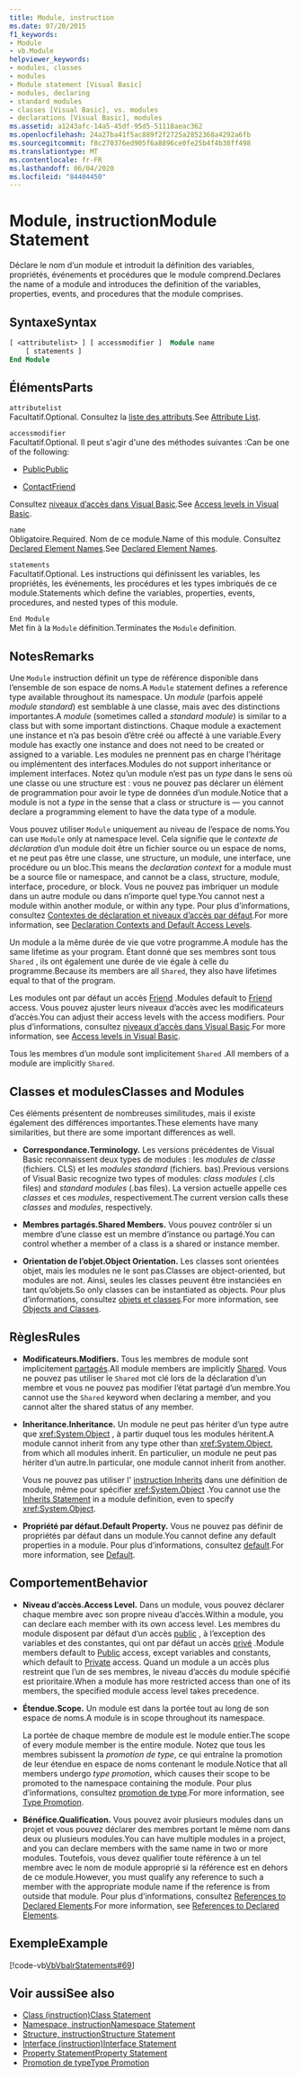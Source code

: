 ```yaml
---
title: Module, instruction
ms.date: 07/20/2015
f1_keywords:
- Module
- vb.Module
helpviewer_keywords:
- modules, classes
- modules
- Module statement [Visual Basic]
- modules, declaring
- standard modules
- classes [Visual Basic], vs. modules
- declarations [Visual Basic], modules
ms.assetid: a1243afc-14a5-45df-95d5-51118aeac362
ms.openlocfilehash: 24a27ba41f5ac889f2f2725a2852368a4292a6fb
ms.sourcegitcommit: f8c270376ed905f6a8896ce0fe25b4f4b38ff498
ms.translationtype: MT
ms.contentlocale: fr-FR
ms.lasthandoff: 06/04/2020
ms.locfileid: "84404450"
---
```

# <a name="module-statement"></a><span data-ttu-id="6059b-102">Module, instruction</span><span class="sxs-lookup"><span data-stu-id="6059b-102">Module Statement</span></span>

<span data-ttu-id="6059b-103">Déclare le nom d’un module et introduit la définition des variables, propriétés, événements et procédures que le module comprend.</span><span class="sxs-lookup"><span data-stu-id="6059b-103">Declares the name of a module and introduces the definition of the variables, properties, events, and procedures that the module comprises.</span></span>

## <a name="syntax"></a><span data-ttu-id="6059b-104">Syntaxe</span><span class="sxs-lookup"><span data-stu-id="6059b-104">Syntax</span></span>

```vb
[ <attributelist> ] [ accessmodifier ]  Module name
    [ statements ]
End Module
```

## <a name="parts"></a><span data-ttu-id="6059b-105">Éléments</span><span class="sxs-lookup"><span data-stu-id="6059b-105">Parts</span></span>

`attributelist`  
<span data-ttu-id="6059b-106">Facultatif.</span><span class="sxs-lookup"><span data-stu-id="6059b-106">Optional.</span></span> <span data-ttu-id="6059b-107">Consultez la [liste des attributs](attribute-list.md).</span><span class="sxs-lookup"><span data-stu-id="6059b-107">See [Attribute List](attribute-list.md).</span></span>

`accessmodifier`  
<span data-ttu-id="6059b-108">Facultatif.</span><span class="sxs-lookup"><span data-stu-id="6059b-108">Optional.</span></span> <span data-ttu-id="6059b-109">Il peut s'agir d'une des méthodes suivantes :</span><span class="sxs-lookup"><span data-stu-id="6059b-109">Can be one of the following:</span></span>

- [<span data-ttu-id="6059b-110">Public</span><span class="sxs-lookup"><span data-stu-id="6059b-110">Public</span></span>](../modifiers/public.md)

- [<span data-ttu-id="6059b-111">Contact</span><span class="sxs-lookup"><span data-stu-id="6059b-111">Friend</span></span>](../modifiers/friend.md)

<span data-ttu-id="6059b-112">Consultez [niveaux d’accès dans Visual Basic](../../programming-guide/language-features/declared-elements/access-levels.md).</span><span class="sxs-lookup"><span data-stu-id="6059b-112">See [Access levels in Visual Basic](../../programming-guide/language-features/declared-elements/access-levels.md).</span></span>

`name`  
<span data-ttu-id="6059b-113">Obligatoire.</span><span class="sxs-lookup"><span data-stu-id="6059b-113">Required.</span></span> <span data-ttu-id="6059b-114">Nom de ce module.</span><span class="sxs-lookup"><span data-stu-id="6059b-114">Name of this module.</span></span> <span data-ttu-id="6059b-115">Consultez [Declared Element Names](../../programming-guide/language-features/declared-elements/declared-element-names.md).</span><span class="sxs-lookup"><span data-stu-id="6059b-115">See [Declared Element Names](../../programming-guide/language-features/declared-elements/declared-element-names.md).</span></span>

`statements`  
<span data-ttu-id="6059b-116">Facultatif.</span><span class="sxs-lookup"><span data-stu-id="6059b-116">Optional.</span></span> <span data-ttu-id="6059b-117">Les instructions qui définissent les variables, les propriétés, les événements, les procédures et les types imbriqués de ce module.</span><span class="sxs-lookup"><span data-stu-id="6059b-117">Statements which define the variables, properties, events, procedures, and nested types of this module.</span></span>

`End Module`  
<span data-ttu-id="6059b-118">Met fin à la `Module` définition.</span><span class="sxs-lookup"><span data-stu-id="6059b-118">Terminates the `Module` definition.</span></span>

## <a name="remarks"></a><span data-ttu-id="6059b-119">Notes</span><span class="sxs-lookup"><span data-stu-id="6059b-119">Remarks</span></span>

<span data-ttu-id="6059b-120">Une `Module` instruction définit un type de référence disponible dans l’ensemble de son espace de noms.</span><span class="sxs-lookup"><span data-stu-id="6059b-120">A `Module` statement defines a reference type available throughout its namespace.</span></span> <span data-ttu-id="6059b-121">Un *module* (parfois appelé *module standard*) est semblable à une classe, mais avec des distinctions importantes.</span><span class="sxs-lookup"><span data-stu-id="6059b-121">A *module* (sometimes called a *standard module*) is similar to a class but with some important distinctions.</span></span> <span data-ttu-id="6059b-122">Chaque module a exactement une instance et n’a pas besoin d’être créé ou affecté à une variable.</span><span class="sxs-lookup"><span data-stu-id="6059b-122">Every module has exactly one instance and does not need to be created or assigned to a variable.</span></span> <span data-ttu-id="6059b-123">Les modules ne prennent pas en charge l’héritage ou implémentent des interfaces.</span><span class="sxs-lookup"><span data-stu-id="6059b-123">Modules do not support inheritance or implement interfaces.</span></span> <span data-ttu-id="6059b-124">Notez qu’un module n’est pas un *type* dans le sens où une classe ou une structure est : vous ne pouvez pas déclarer un élément de programmation pour avoir le type de données d’un module.</span><span class="sxs-lookup"><span data-stu-id="6059b-124">Notice that a module is not a *type* in the sense that a class or structure is — you cannot declare a programming element to have the data type of a module.</span></span>

<span data-ttu-id="6059b-125">Vous pouvez utiliser `Module` uniquement au niveau de l’espace de noms.</span><span class="sxs-lookup"><span data-stu-id="6059b-125">You can use `Module` only at namespace level.</span></span> <span data-ttu-id="6059b-126">Cela signifie que le *contexte de déclaration* d’un module doit être un fichier source ou un espace de noms, et ne peut pas être une classe, une structure, un module, une interface, une procédure ou un bloc.</span><span class="sxs-lookup"><span data-stu-id="6059b-126">This means the *declaration context* for a module must be a source file or namespace, and cannot be a class, structure, module, interface, procedure, or block.</span></span> <span data-ttu-id="6059b-127">Vous ne pouvez pas imbriquer un module dans un autre module ou dans n’importe quel type.</span><span class="sxs-lookup"><span data-stu-id="6059b-127">You cannot nest a module within another module, or within any type.</span></span> <span data-ttu-id="6059b-128">Pour plus d’informations, consultez [Contextes de déclaration et niveaux d’accès par défaut](declaration-contexts-and-default-access-levels.md).</span><span class="sxs-lookup"><span data-stu-id="6059b-128">For more information, see [Declaration Contexts and Default Access Levels](declaration-contexts-and-default-access-levels.md).</span></span>

<span data-ttu-id="6059b-129">Un module a la même durée de vie que votre programme.</span><span class="sxs-lookup"><span data-stu-id="6059b-129">A module has the same lifetime as your program.</span></span> <span data-ttu-id="6059b-130">Étant donné que ses membres sont tous `Shared` , ils ont également une durée de vie égale à celle du programme.</span><span class="sxs-lookup"><span data-stu-id="6059b-130">Because its members are all `Shared`, they also have lifetimes equal to that of the program.</span></span>

<span data-ttu-id="6059b-131">Les modules ont par défaut un accès [Friend](../modifiers/friend.md) .</span><span class="sxs-lookup"><span data-stu-id="6059b-131">Modules default to [Friend](../modifiers/friend.md) access.</span></span> <span data-ttu-id="6059b-132">Vous pouvez ajuster leurs niveaux d’accès avec les modificateurs d’accès.</span><span class="sxs-lookup"><span data-stu-id="6059b-132">You can adjust their access levels with the access modifiers.</span></span> <span data-ttu-id="6059b-133">Pour plus d’informations, consultez [niveaux d’accès dans Visual Basic](../../programming-guide/language-features/declared-elements/access-levels.md).</span><span class="sxs-lookup"><span data-stu-id="6059b-133">For more information, see [Access levels in Visual Basic](../../programming-guide/language-features/declared-elements/access-levels.md).</span></span>

<span data-ttu-id="6059b-134">Tous les membres d’un module sont implicitement `Shared` .</span><span class="sxs-lookup"><span data-stu-id="6059b-134">All members of a module are implicitly `Shared`.</span></span>

## <a name="classes-and-modules"></a><span data-ttu-id="6059b-135">Classes et modules</span><span class="sxs-lookup"><span data-stu-id="6059b-135">Classes and Modules</span></span>

<span data-ttu-id="6059b-136">Ces éléments présentent de nombreuses similitudes, mais il existe également des différences importantes.</span><span class="sxs-lookup"><span data-stu-id="6059b-136">These elements have many similarities, but there are some important differences as well.</span></span>

- <span data-ttu-id="6059b-137">**Correspondance.**</span><span class="sxs-lookup"><span data-stu-id="6059b-137">**Terminology.**</span></span> <span data-ttu-id="6059b-138">Les versions précédentes de Visual Basic reconnaissent deux types de modules : les *modules de classe* (fichiers. CLS) et les *modules standard* (fichiers. bas).</span><span class="sxs-lookup"><span data-stu-id="6059b-138">Previous versions of Visual Basic recognize two types of modules: *class modules* (.cls files) and *standard modules* (.bas files).</span></span> <span data-ttu-id="6059b-139">La version actuelle appelle ces *classes* et ces *modules*, respectivement.</span><span class="sxs-lookup"><span data-stu-id="6059b-139">The current version calls these *classes* and *modules*, respectively.</span></span>

- <span data-ttu-id="6059b-140">**Membres partagés.**</span><span class="sxs-lookup"><span data-stu-id="6059b-140">**Shared Members.**</span></span> <span data-ttu-id="6059b-141">Vous pouvez contrôler si un membre d’une classe est un membre d’instance ou partagé.</span><span class="sxs-lookup"><span data-stu-id="6059b-141">You can control whether a member of a class is a shared or instance member.</span></span>

- <span data-ttu-id="6059b-142">**Orientation de l’objet.**</span><span class="sxs-lookup"><span data-stu-id="6059b-142">**Object Orientation.**</span></span> <span data-ttu-id="6059b-143">Les classes sont orientées objet, mais les modules ne le sont pas.</span><span class="sxs-lookup"><span data-stu-id="6059b-143">Classes are object-oriented, but modules are not.</span></span> <span data-ttu-id="6059b-144">Ainsi, seules les classes peuvent être instanciées en tant qu’objets.</span><span class="sxs-lookup"><span data-stu-id="6059b-144">So only classes can be instantiated as objects.</span></span> <span data-ttu-id="6059b-145">Pour plus d’informations, consultez [objets et classes](../../programming-guide/language-features/objects-and-classes/index.md).</span><span class="sxs-lookup"><span data-stu-id="6059b-145">For more information, see [Objects and Classes](../../programming-guide/language-features/objects-and-classes/index.md).</span></span>

## <a name="rules"></a><span data-ttu-id="6059b-146">Règles</span><span class="sxs-lookup"><span data-stu-id="6059b-146">Rules</span></span>

- <span data-ttu-id="6059b-147">**Modificateurs.**</span><span class="sxs-lookup"><span data-stu-id="6059b-147">**Modifiers.**</span></span> <span data-ttu-id="6059b-148">Tous les membres de module sont implicitement [partagés](../modifiers/shared.md).</span><span class="sxs-lookup"><span data-stu-id="6059b-148">All module members are implicitly [Shared](../modifiers/shared.md).</span></span> <span data-ttu-id="6059b-149">Vous ne pouvez pas utiliser le `Shared` mot clé lors de la déclaration d’un membre et vous ne pouvez pas modifier l’état partagé d’un membre.</span><span class="sxs-lookup"><span data-stu-id="6059b-149">You cannot use the `Shared` keyword when declaring a member, and you cannot alter the shared status of any member.</span></span>

- <span data-ttu-id="6059b-150">**Inheritance.**</span><span class="sxs-lookup"><span data-stu-id="6059b-150">**Inheritance.**</span></span> <span data-ttu-id="6059b-151">Un module ne peut pas hériter d’un type autre que <xref:System.Object> , à partir duquel tous les modules héritent.</span><span class="sxs-lookup"><span data-stu-id="6059b-151">A module cannot inherit from any type other than <xref:System.Object>, from which all modules inherit.</span></span> <span data-ttu-id="6059b-152">En particulier, un module ne peut pas hériter d’un autre.</span><span class="sxs-lookup"><span data-stu-id="6059b-152">In particular, one module cannot inherit from another.</span></span>

  <span data-ttu-id="6059b-153">Vous ne pouvez pas utiliser l' [instruction Inherits](inherits-statement.md) dans une définition de module, même pour spécifier <xref:System.Object> .</span><span class="sxs-lookup"><span data-stu-id="6059b-153">You cannot use the [Inherits Statement](inherits-statement.md) in a module definition, even to specify <xref:System.Object>.</span></span>

- <span data-ttu-id="6059b-154">**Propriété par défaut.**</span><span class="sxs-lookup"><span data-stu-id="6059b-154">**Default Property.**</span></span> <span data-ttu-id="6059b-155">Vous ne pouvez pas définir de propriétés par défaut dans un module.</span><span class="sxs-lookup"><span data-stu-id="6059b-155">You cannot define any default properties in a module.</span></span> <span data-ttu-id="6059b-156">Pour plus d’informations, consultez [default](../modifiers/default.md).</span><span class="sxs-lookup"><span data-stu-id="6059b-156">For more information, see [Default](../modifiers/default.md).</span></span>

## <a name="behavior"></a><span data-ttu-id="6059b-157">Comportement</span><span class="sxs-lookup"><span data-stu-id="6059b-157">Behavior</span></span>

- <span data-ttu-id="6059b-158">**Niveau d’accès.**</span><span class="sxs-lookup"><span data-stu-id="6059b-158">**Access Level.**</span></span> <span data-ttu-id="6059b-159">Dans un module, vous pouvez déclarer chaque membre avec son propre niveau d’accès.</span><span class="sxs-lookup"><span data-stu-id="6059b-159">Within a module, you can declare each member with its own access level.</span></span> <span data-ttu-id="6059b-160">Les membres du module disposent par défaut d’un accès [public](../modifiers/public.md) , à l’exception des variables et des constantes, qui ont par défaut un accès [privé](../modifiers/private.md) .</span><span class="sxs-lookup"><span data-stu-id="6059b-160">Module members default to [Public](../modifiers/public.md) access, except variables and constants, which default to [Private](../modifiers/private.md) access.</span></span> <span data-ttu-id="6059b-161">Quand un module a un accès plus restreint que l’un de ses membres, le niveau d’accès du module spécifié est prioritaire.</span><span class="sxs-lookup"><span data-stu-id="6059b-161">When a module has more restricted access than one of its members, the specified module access level takes precedence.</span></span>

- <span data-ttu-id="6059b-162">**Étendue.**</span><span class="sxs-lookup"><span data-stu-id="6059b-162">**Scope.**</span></span> <span data-ttu-id="6059b-163">Un module est dans la portée tout au long de son espace de noms.</span><span class="sxs-lookup"><span data-stu-id="6059b-163">A module is in scope throughout its namespace.</span></span>

  <span data-ttu-id="6059b-164">La portée de chaque membre de module est le module entier.</span><span class="sxs-lookup"><span data-stu-id="6059b-164">The scope of every module member is the entire module.</span></span> <span data-ttu-id="6059b-165">Notez que tous les membres subissent la *promotion de type*, ce qui entraîne la promotion de leur étendue en espace de noms contenant le module.</span><span class="sxs-lookup"><span data-stu-id="6059b-165">Notice that all members undergo *type promotion*, which causes their scope to be promoted to the namespace containing the module.</span></span> <span data-ttu-id="6059b-166">Pour plus d’informations, consultez [promotion de type](../../programming-guide/language-features/declared-elements/type-promotion.md).</span><span class="sxs-lookup"><span data-stu-id="6059b-166">For more information, see [Type Promotion](../../programming-guide/language-features/declared-elements/type-promotion.md).</span></span>

- <span data-ttu-id="6059b-167">**Bénéfice.**</span><span class="sxs-lookup"><span data-stu-id="6059b-167">**Qualification.**</span></span> <span data-ttu-id="6059b-168">Vous pouvez avoir plusieurs modules dans un projet et vous pouvez déclarer des membres portant le même nom dans deux ou plusieurs modules.</span><span class="sxs-lookup"><span data-stu-id="6059b-168">You can have multiple modules in a project, and you can declare members with the same name in two or more modules.</span></span> <span data-ttu-id="6059b-169">Toutefois, vous devez qualifier toute référence à un tel membre avec le nom de module approprié si la référence est en dehors de ce module.</span><span class="sxs-lookup"><span data-stu-id="6059b-169">However, you must qualify any reference to such a member with the appropriate module name if the reference is from outside that module.</span></span> <span data-ttu-id="6059b-170">Pour plus d'informations, consultez [References to Declared Elements](../../programming-guide/language-features/declared-elements/references-to-declared-elements.md).</span><span class="sxs-lookup"><span data-stu-id="6059b-170">For more information, see [References to Declared Elements](../../programming-guide/language-features/declared-elements/references-to-declared-elements.md).</span></span>

## <a name="example"></a><span data-ttu-id="6059b-171">Exemple</span><span class="sxs-lookup"><span data-stu-id="6059b-171">Example</span></span>

[!code-vb[VbVbalrStatements#69](~/samples/snippets/visualbasic/VS_Snippets_VBCSharp/VbVbalrStatements/VB/Class1.vb#69)]

## <a name="see-also"></a><span data-ttu-id="6059b-172">Voir aussi</span><span class="sxs-lookup"><span data-stu-id="6059b-172">See also</span></span>

- [<span data-ttu-id="6059b-173">Class (instruction)</span><span class="sxs-lookup"><span data-stu-id="6059b-173">Class Statement</span></span>](class-statement.md)
- [<span data-ttu-id="6059b-174">Namespace, instruction</span><span class="sxs-lookup"><span data-stu-id="6059b-174">Namespace Statement</span></span>](namespace-statement.md)
- [<span data-ttu-id="6059b-175">Structure, instruction</span><span class="sxs-lookup"><span data-stu-id="6059b-175">Structure Statement</span></span>](structure-statement.md)
- [<span data-ttu-id="6059b-176">Interface (instruction)</span><span class="sxs-lookup"><span data-stu-id="6059b-176">Interface Statement</span></span>](interface-statement.md)
- [<span data-ttu-id="6059b-177">Property Statement</span><span class="sxs-lookup"><span data-stu-id="6059b-177">Property Statement</span></span>](property-statement.md)
- [<span data-ttu-id="6059b-178">Promotion de type</span><span class="sxs-lookup"><span data-stu-id="6059b-178">Type Promotion</span></span>](../../programming-guide/language-features/declared-elements/type-promotion.md)
